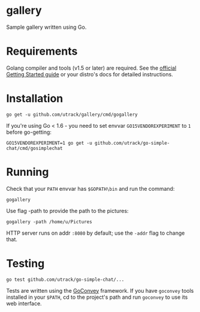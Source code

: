 # gallery
Sample gallery written using Go.

# Requirements
Golang compiler and tools (v1.5 or later) are required. See the [official Getting Started guide](https://golang.org/doc/install) or your distro's docs for detailed instructions.

# Installation
```
go get -u github.com/utrack/gallery/cmd/gogallery
```
If you're using Go < 1.6 - you need to set envvar `GO15VENDOREXPERIMENT` to `1` before go-getting:
```
GO15VENDOREXPERIMENT=1 go get -u github.com/utrack/go-simple-chat/cmd/gosimplechat
```

# Running
Check that your `PATH` envvar has `$GOPATH\bin` and run the command:
```
gogallery
```

Use flag -path to provide the path to the pictures:
```
gogallery -path /home/u/Pictures
```
HTTP server runs on addr `:8080` by default; use the `-addr` flag to change that.

# Testing
```
go test github.com/utrack/go-simple-chat/...
```
Tests are written using the [GoConvey](https://github.com/smartystreets/goconvey) framework. If you have `goconvey` tools installed in your `$PATH`, cd to the project's path and run `goconvey` to use its web interface.
